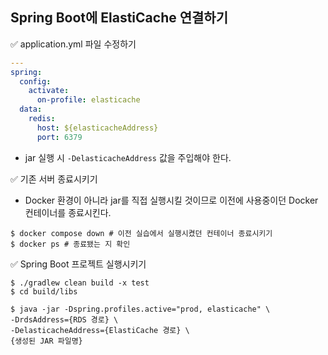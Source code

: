 ## Spring Boot에 ElastiCache 연결하기

✅ application.yml 파일 수정하기
```yaml
---
spring:
  config:
    activate:
      on-profile: elasticache
  data:
    redis:
      host: ${elasticacheAddress}
      port: 6379
```

- jar 실행 시 `-DelasticacheAddress` 값을 주입해야 한다.

✅ 기존 서버 종료시키기
- Docker 환경이 아니라 jar를 직접 실행시킬 것이므로 이전에 사용중이던 Docker 컨테이너를 종료시킨다.

```shell
$ docker compose down # 이전 실습에서 실행시켰던 컨테이너 종료시키기
$ docker ps # 종료됐는 지 확인
```

✅ Spring Boot 프로젝트 실행시키기

```shell
$ ./gradlew clean build -x test 
$ cd build/libs

$ java -jar -Dspring.profiles.active="prod, elasticache" \
-DrdsAddress={RDS 경로} \
-DelasticacheAddress={ElastiCache 경로} \
{생성된 JAR 파일명}
```
